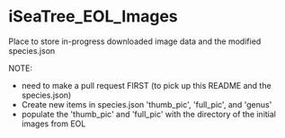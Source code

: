 # iSeaTree_EOL_Images
Place to store in-progress downloaded image data and the modified species.json


NOTE:

- need to make a pull request FIRST (to pick up this README and the species.json)
- Create new items in species.json 'thumb_pic', 'full_pic', and 'genus'
- populate the 'thumb_pic' and 'full_pic' with the directory of the initial images from EOL 
